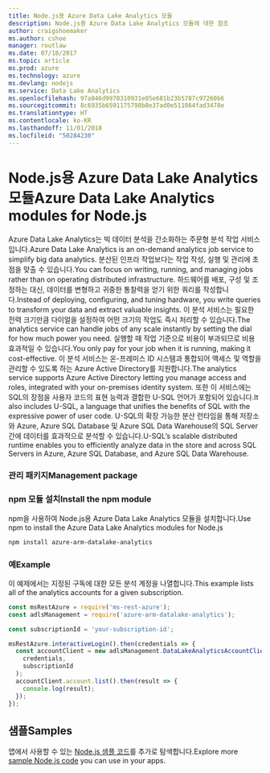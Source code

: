 ```yaml
---
title: Node.js용 Azure Data Lake Analytics 모듈
description: Node.js용 Azure Data Lake Analytics 모듈에 대한 참조
author: craigshoemaker
ms.author: cshoe
manager: routlaw
ms.date: 07/18/2017
ms.topic: article
ms.prod: azure
ms.technology: azure
ms.devlang: nodejs
ms.service: Data Lake Analytics
ms.openlocfilehash: 97a846d9970310931e05e681b23b5787c97260b6
ms.sourcegitcommit: 8c6935b6591175798b8e37ad0e511864fad3478e
ms.translationtype: HT
ms.contentlocale: ko-KR
ms.lasthandoff: 11/01/2018
ms.locfileid: "50284230"
---
```

# <a name="azure-data-lake-analytics-modules-for-nodejs"></a><span data-ttu-id="b228a-103">Node.js용 Azure Data Lake Analytics 모듈</span><span class="sxs-lookup"><span data-stu-id="b228a-103">Azure Data Lake Analytics modules for Node.js</span></span>

<span data-ttu-id="b228a-104">Azure Data Lake Analytics는 빅 데이터 분석을 간소화하는 주문형 분석 작업 서비스입니다.</span><span class="sxs-lookup"><span data-stu-id="b228a-104">Azure Data Lake Analytics is an on-demand analytics job service to simplify big data analytics.</span></span> <span data-ttu-id="b228a-105">분산된 인프라 작업보다는 작업 작성, 실행 및 관리에 초점을 맞출 수 있습니다.</span><span class="sxs-lookup"><span data-stu-id="b228a-105">You can focus on writing, running, and managing jobs rather than on operating distributed infrastructure.</span></span> <span data-ttu-id="b228a-106">하드웨어를 배포, 구성 및 조정하는 대신, 데이터를 변형하고 귀중한 통찰력을 얻기 위한 쿼리를 작성합니다.</span><span class="sxs-lookup"><span data-stu-id="b228a-106">Instead of deploying, configuring, and tuning hardware, you write queries to transform your data and extract valuable insights.</span></span> <span data-ttu-id="b228a-107">이 분석 서비스는 필요한 전력 크기만큼 다이얼을 설정하여 어떤 크기의 작업도 즉시 처리할 수 있습니다.</span><span class="sxs-lookup"><span data-stu-id="b228a-107">The analytics service can handle jobs of any scale instantly by setting the dial for how much power you need.</span></span> <span data-ttu-id="b228a-108">실행할 때 작업 기준으로 비용이 부과되므로 비용 효과적일 수 있습니다.</span><span class="sxs-lookup"><span data-stu-id="b228a-108">You only pay for your job when it is running, making it cost-effective.</span></span> <span data-ttu-id="b228a-109">이 분석 서비스는 온-프레미스 ID 시스템과 통합되어 액세스 및 역할을 관리할 수 있도록 하는 Azure Active Directory를 지원합니다.</span><span class="sxs-lookup"><span data-stu-id="b228a-109">The analytics service supports Azure Active Directory letting you manage access and roles, integrated with your on-premises identity system.</span></span> <span data-ttu-id="b228a-110">또한 이 서비스에는 SQL의 장점을 사용자 코드의 표현 능력과 결합한 U-SQL 언어가 포함되어 있습니다.</span><span class="sxs-lookup"><span data-stu-id="b228a-110">It also includes U-SQL, a language that unifies the benefits of SQL with the expressive power of user code.</span></span> <span data-ttu-id="b228a-111">U-SQL의 확장 가능한 분산 런타임을 통해 저장소와 Azure, Azure SQL Database 및 Azure SQL Data Warehouse의 SQL Server 간에 데이터를 효과적으로 분석할 수 있습니다.</span><span class="sxs-lookup"><span data-stu-id="b228a-111">U-SQL’s scalable distributed runtime enables you to efficiently analyze data in the store and across SQL Servers in Azure, Azure SQL Database, and Azure SQL Data Warehouse.</span></span>

### <a name="management-package"></a><span data-ttu-id="b228a-112">관리 패키지</span><span class="sxs-lookup"><span data-stu-id="b228a-112">Management package</span></span>

### <a name="install-the-npm-module"></a><span data-ttu-id="b228a-113">npm 모듈 설치</span><span class="sxs-lookup"><span data-stu-id="b228a-113">Install the npm module</span></span>

<span data-ttu-id="b228a-114">npm을 사용하여 Node.js용 Azure Data Lake Analytics 모듈을 설치합니다.</span><span class="sxs-lookup"><span data-stu-id="b228a-114">Use npm to install the Azure Data Lake Analytics modules for Node.js</span></span>

```bash
npm install azure-arm-datalake-analytics
```

### <a name="example"></a><span data-ttu-id="b228a-115">예</span><span class="sxs-lookup"><span data-stu-id="b228a-115">Example</span></span>

<span data-ttu-id="b228a-116">이 예제에서는 지정된 구독에 대한 모든 분석 계정을 나열합니다.</span><span class="sxs-lookup"><span data-stu-id="b228a-116">This example lists all of the analytics accounts for a given subscription.</span></span>

```javascript
const msRestAzure = require('ms-rest-azure');
const adlsManagement = require('azure-arm-datalake-analytics');

const subscriptionId = 'your-subscription-id';

msRestAzure.interactiveLogin().then(credentials => {
  const accountClient = new adlsManagement.DataLakeAnalyticsAccountClient(
    credentials,
    subscriptionId
  );
  accountClient.account.list().then(result => {
    console.log(result);
  });
});
```

## <a name="samples"></a><span data-ttu-id="b228a-117">샘플</span><span class="sxs-lookup"><span data-stu-id="b228a-117">Samples</span></span>

<span data-ttu-id="b228a-118">앱에서 사용할 수 있는 [Node.js 샘플 코드](https://azure.microsoft.com/resources/samples/?platform=nodejs)를 추가로 탐색합니다.</span><span class="sxs-lookup"><span data-stu-id="b228a-118">Explore more [sample Node.js code](https://azure.microsoft.com/resources/samples/?platform=nodejs) you can use in your apps.</span></span>

